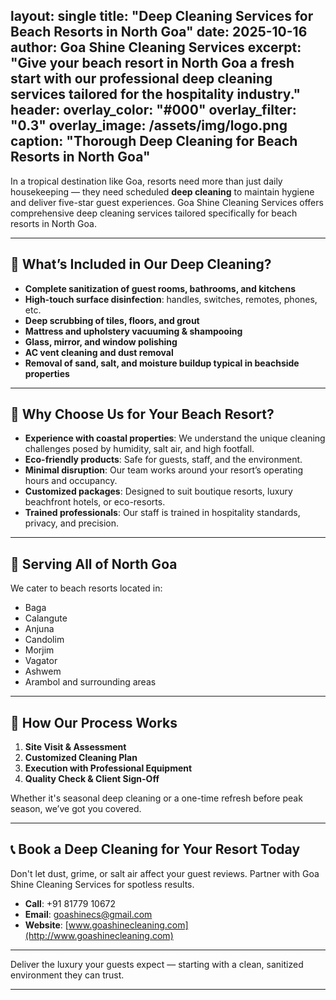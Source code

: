 layout: single
title: "Deep Cleaning Services for Beach Resorts in North Goa"
date: 2025-10-16
author: Goa Shine Cleaning Services
excerpt: "Give your beach resort in North Goa a fresh start with our professional deep cleaning services tailored for the hospitality industry."
header:
  overlay_color: "#000"
  overlay_filter: "0.3"
  overlay_image: /assets/img/logo.png
  caption: "Thorough Deep Cleaning for Beach Resorts in North Goa"
---

In a tropical destination like Goa, resorts need more than just daily housekeeping — they need scheduled **deep cleaning** to maintain hygiene and deliver five-star guest experiences. Goa Shine Cleaning Services offers comprehensive deep cleaning services tailored specifically for beach resorts in North Goa.

---

## 🧼 What’s Included in Our Deep Cleaning?

- **Complete sanitization of guest rooms, bathrooms, and kitchens**
- **High-touch surface disinfection**: handles, switches, remotes, phones, etc.
- **Deep scrubbing of tiles, floors, and grout**
- **Mattress and upholstery vacuuming & shampooing**
- **Glass, mirror, and window polishing**
- **AC vent cleaning and dust removal**
- **Removal of sand, salt, and moisture buildup typical in beachside properties**

---

## 🌴 Why Choose Us for Your Beach Resort?

- **Experience with coastal properties**: We understand the unique cleaning challenges posed by humidity, salt air, and high footfall.
- **Eco-friendly products**: Safe for guests, staff, and the environment.
- **Minimal disruption**: Our team works around your resort’s operating hours and occupancy.
- **Customized packages**: Designed to suit boutique resorts, luxury beachfront hotels, or eco-resorts.
- **Trained professionals**: Our staff is trained in hospitality standards, privacy, and precision.

---

## 📍 Serving All of North Goa

We cater to beach resorts located in:
- Baga
- Calangute
- Anjuna
- Candolim
- Morjim
- Vagator
- Ashwem
- Arambol and surrounding areas

---

## 🧽 How Our Process Works

1. **Site Visit & Assessment**
2. **Customized Cleaning Plan**
3. **Execution with Professional Equipment**
4. **Quality Check & Client Sign-Off**

Whether it's seasonal deep cleaning or a one-time refresh before peak season, we’ve got you covered.

---

## 📞 Book a Deep Cleaning for Your Resort Today

Don't let dust, grime, or salt air affect your guest reviews. Partner with Goa Shine Cleaning Services for spotless results.

- **Call**: +91 81779 10672  
- **Email**: goashinecs@gmail.com  
- **Website**: [www.goashinecleaning.com](http://www.goashinecleaning.com)

---

Deliver the luxury your guests expect — starting with a clean, sanitized environment they can trust.

---
